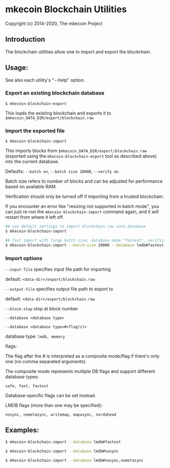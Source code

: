 # mkecoin Blockchain Utilities

Copyright (c) 2014-2020, The mkecoin Project

## Introduction

The blockchain utilities allow one to import and export the blockchain.

## Usage:

See also each utility's "--help" option.

### Export an existing blockchain database

`$ mkecoin-blockchain-export`

This loads the existing blockchain and exports it to `$mkecoin_DATA_DIR/export/blockchain.raw`

### Import the exported file

`$ mkecoin-blockchain-import`

This imports blocks from `$mkecoin_DATA_DIR/export/blockchain.raw` (exported using the
`mkecoin-blockchain-export` tool as described above) into the current database.

Defaults: `--batch on`, `--batch size 20000`, `--verify on`

Batch size refers to number of blocks and can be adjusted for performance based on available RAM.

Verification should only be turned off if importing from a trusted blockchain.

If you encounter an error like "resizing not supported in batch mode", you can just re-run
the `mkecoin-blockchain-import` command again, and it will restart from where it left off.

```bash
## use default settings to import blockchain.raw into database
$ mkecoin-blockchain-import

## fast import with large batch size, database mode "fastest", verification off
$ mkecoin-blockchain-import --batch-size 20000 --database lmdb#fastest --verify off

```

### Import options

`--input-file`
specifies input file path for importing

default: `<data-dir>/export/blockchain.raw`

`--output-file`
specifies output file path to export to

default: `<data-dir>/export/blockchain.raw`

`--block-stop`
stop at block number

`--database <database type>`

`--database <database type>#<flag(s)>`

database type: `lmdb, memory`

flags:

The flag after the # is interpreted as a composite mode/flag if there's only
one (no comma separated arguments).

The composite mode represents multiple DB flags and support different database types:

`safe, fast, fastest`

Database-specific flags can be set instead.

LMDB flags (more than one may be specified):

`nosync, nometasync, writemap, mapasync, nordahead`

## Examples:

```bash
$ mkecoin-blockchain-import --database lmdb#fastest

$ mkecoin-blockchain-import --database lmdb#nosync

$ mkecoin-blockchain-import --database lmdb#nosync,nometasync
```

